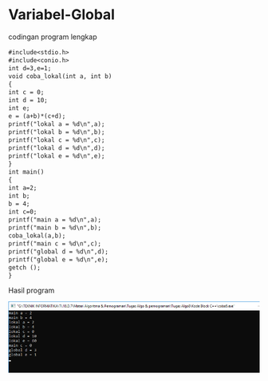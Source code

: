 # Variabel-Global

codingan program lengkap

    #include<stdio.h>
    #include<conio.h>
    int d=3,e=1;
    void coba_lokal(int a, int b)
    {
    int c = 0;
    int d = 10;
    int e;
    e = (a+b)*(c+d);
    printf("lokal a = %d\n",a);
    printf("lokal b = %d\n",b);
    printf("lokal c = %d\n",c);
    printf("lokal d = %d\n",d);
    printf("lokal e = %d\n",e);
    }
    int main()
    {
    int a=2;
    int b;
    b = 4;
    int c=0;
    printf("main a = %d\n",a);
    printf("main b = %d\n",b);
    coba_lokal(a,b);
    printf("main c = %d\n",c);
    printf("global d = %d\n",d);
    printf("global e = %d\n",e);
    getch ();
    }
    
    
Hasil program

![img](https://github.com/AbdulahHanafi/Variabel-Global/blob/master/Variabel%20Global%20algo8.png?raw=true)
